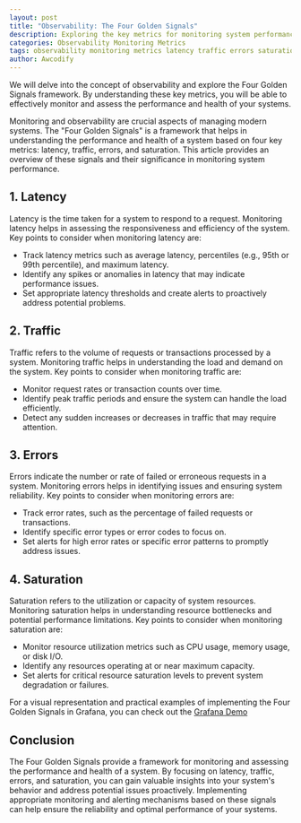 ```yaml
---
layout: post
title: "Observability: The Four Golden Signals"
description: Exploring the key metrics for monitoring system performance and health.
categories: Observability Monitoring Metrics
tags: observability monitoring metrics latency traffic errors saturation
author: Awcodify
---
```

We will delve into the concept of observability and explore the Four Golden Signals framework. By understanding these key metrics, you will be able to effectively monitor and assess the performance and health of your systems.
<!--more-->

Monitoring and observability are crucial aspects of managing modern systems. The "Four Golden Signals" is a framework that helps in understanding the performance and health of a system based on four key metrics: latency, traffic, errors, and saturation. This article provides an overview of these signals and their significance in monitoring system performance.

## 1. Latency
Latency is the time taken for a system to respond to a request. Monitoring latency helps in assessing the responsiveness and efficiency of the system. Key points to consider when monitoring latency are:
* Track latency metrics such as average latency, percentiles (e.g., 95th or 99th percentile), and maximum latency.
* Identify any spikes or anomalies in latency that may indicate performance issues.
* Set appropriate latency thresholds and create alerts to proactively address potential problems.

## 2. Traffic
Traffic refers to the volume of requests or transactions processed by a system. Monitoring traffic helps in understanding the load and demand on the system. Key points to consider when monitoring traffic are:
* Monitor request rates or transaction counts over time.
* Identify peak traffic periods and ensure the system can handle the load efficiently.
* Detect any sudden increases or decreases in traffic that may require attention.

## 3. Errors
Errors indicate the number or rate of failed or erroneous requests in a system. Monitoring errors helps in identifying issues and ensuring system reliability. Key points to consider when monitoring errors are:
* Track error rates, such as the percentage of failed requests or transactions.
* Identify specific error types or error codes to focus on.
* Set alerts for high error rates or specific error patterns to promptly address issues.

## 4. Saturation
Saturation refers to the utilization or capacity of system resources. Monitoring saturation helps in understanding resource bottlenecks and potential performance limitations. Key points to consider when monitoring saturation are:
* Monitor resource utilization metrics such as CPU usage, memory usage, or disk I/O.
* Identify any resources operating at or near maximum capacity.
* Set alerts for critical resource saturation levels to prevent system degradation or failures.

For a visual representation and practical examples of implementing the Four Golden Signals in Grafana, you can check out the [Grafana Demo](https://play.grafana.org/d/000000109/the-four-golden-signals?orgId=1)

## Conclusion
The Four Golden Signals provide a framework for monitoring and assessing the performance and health of a system. By focusing on latency, traffic, errors, and saturation, you can gain valuable insights into your system's behavior and address potential issues proactively. Implementing appropriate monitoring and alerting mechanisms based on these signals can help ensure the reliability and optimal performance of your systems.